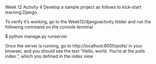 Week 12 Activity 4
Develop a sample project as follows to kick-start learning Django.

To verify it’s working, go to the Week12/djangoactivity folder and run the following command on the console terminal

$ python manage.py runserver

Once the server is running, go to http://localhost:8000/polls/ in your browser, 
and you should see the text “Hello, world. You’re at the polls index.”, which you defined in the index view